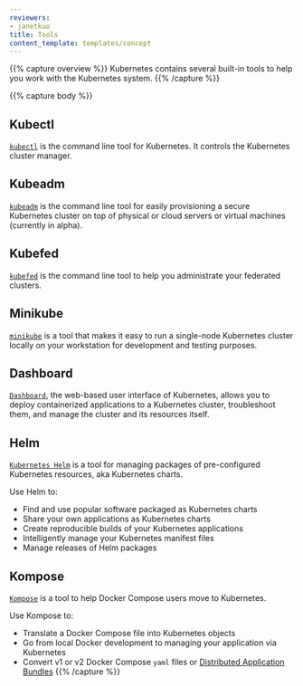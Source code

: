 ```yaml
---
reviewers:
- janetkuo
title: Tools
content_template: templates/concept
---
```


{{% capture overview %}}
Kubernetes contains several built-in tools to help you work with the Kubernetes system.
{{% /capture %}}

{{% capture body %}}
## Kubectl

[`kubectl`](/docs/tasks/tools/install-kubectl/) is the command line tool for Kubernetes. It controls the Kubernetes cluster manager.

## Kubeadm

[`kubeadm`](/docs/setup/independent/install-kubeadm/) is the command line tool for easily provisioning a secure Kubernetes cluster on top of physical or cloud servers or virtual machines (currently in alpha).

## Kubefed

[`kubefed`](/docs/tasks/federation/set-up-cluster-federation-kubefed/) is the command line tool
to help you administrate your federated clusters.

## Minikube

[`minikube`](/docs/tasks/tools/install-minikube/) is a tool that makes it
easy to run a single-node Kubernetes cluster locally on your workstation for
development and testing purposes.

## Dashboard

[`Dashboard`](/docs/tasks/access-application-cluster/web-ui-dashboard/), the web-based user interface of Kubernetes, allows you to deploy containerized applications
to a Kubernetes cluster, troubleshoot them, and manage the cluster and its resources itself.

## Helm

[`Kubernetes Helm`](https://github.com/kubernetes/helm) is a tool for managing packages of pre-configured
Kubernetes resources, aka Kubernetes charts.

Use Helm to:

* Find and use popular software packaged as Kubernetes charts
* Share your own applications as Kubernetes charts
* Create reproducible builds of your Kubernetes applications
* Intelligently manage your Kubernetes manifest files
* Manage releases of Helm packages

## Kompose

[`Kompose`](https://github.com/kubernetes-incubator/kompose) is a tool to help Docker Compose users move to Kubernetes.

Use Kompose to:

* Translate a Docker Compose file into Kubernetes objects
* Go from local Docker development to managing your application via Kubernetes
* Convert v1 or v2 Docker Compose `yaml` files or [Distributed Application Bundles](https://docs.docker.com/compose/bundles/)
{{% /capture %}}